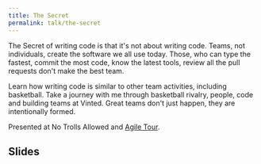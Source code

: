 ```yaml
---
title: The Secret
permalink: talk/the-secret
---
```


The Secret of writing code is that it's not about writing code. Teams, not individuals, create the software we all use today. Those, who can type the fastest, commit the most code, know the latest tools, review all the pull requests don't make the best team.

Learn how writing code is similar to other team activities, including basketball. Take a journey with me through basketball rivalry, people, code and building teams at Vinted. Great teams don't just happen, they are intentionally formed.

Presented at No Trolls Allowed and [Agile Tour](//2019.agileturas.lt/vilnius/speaker/mindaugas-mozuras/).

## Slides

<script class="speakerdeck-embed" data-id="a48939407ce544de989851af2acaa637" data-ratio="1.77777777777778" src="//speakerdeck.com/assets/embed.js"></script>

